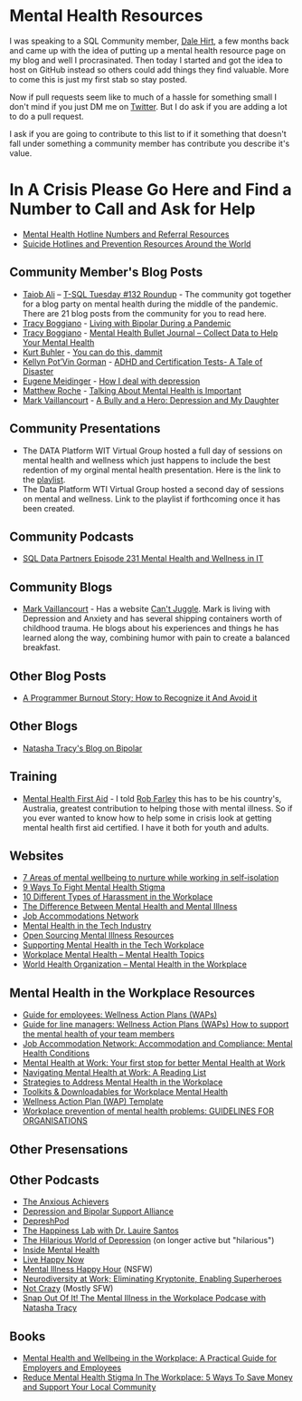# Mental Health Resources
I was speaking to a SQL Community member, [Dale Hirt](https://twitter.com/DaleHirt), a few months back and came up with the idea of putting up a mental health resource page on my blog and well I procrasinated.  Then today I started and got the idea to host on GitHub instead so others could add things they find valuable.  More to come this is just my first stab so stay posted.

Now if pull requests seem like to much of a hassle for something small I don't mind if you just DM me on [Twitter](https://twitter.com/TracyBoggiano).  But I do ask if you are adding a lot to do a pull request.

I ask if you are going to contribute to this list to if it something that doesn't fall under something a community member has contribute you describe it's value.

# In A Crisis Please Go Here and Find a Number to Call and Ask for Help
- [Mental Health Hotline Numbers and Referral Resources](https://www.healthyplace.com/other-info/resources/mental-health-hotline-numbers-and-referral-resources)
- [Suicide Hotlines and Prevention Resources Around the World](https://www.psychologytoday.com/us/basics/suicide/suicide-prevention-hotlines-resources-worldwide)

## Community Member's Blog Posts
- [Taiob Ali](https://twitter.com/SqlWorldWide) – [T-SQL Tuesday #132 Roundup](https://sqlworldwide.com/tsql-tuesday-132-roundup/) - The community got together for a blog party on mental health during the middle of the pandemic.  There are 21 blog posts from the community for you to read here.
- [Tracy Boggiano](https://twitter.com/TracyBoggiano) - [Living with Bipolar During a Pandemic](https://tracyboggiano.com/archive/2020/03/living-with-bipolar-during-a-pandemic/)
- [Tracy Boggiano](https://twitter.com/TracyBoggiano) - [Mental Health Bullet Journal – Collect Data to Help Your Mental Health](https://tracyboggiano.com/archive/2022/09/mental-health-bullet-journal-collect-data-to-help-your-mental-health/)
- [Kurt Buhler](https://twitter.com/kurtbuhler) - [You can do this, dammit](https://data-goblins.com/power-bi/mental-health)
- [Kellyn Pot’Vin Gorman](https://twitter.com/DBAKevlar) - [ADHD and Certification Tests- A Tale of Disaster](https://dbakevlar.com/2019/12/adhd-and-certification-tests-a-tale-of-disaster/)
- [Eugene Meidinger](https://twitter.com/sqlgene) - [How I deal with depression](https://www.sqlgene.com/2018/11/06/how-i-deal-with-depression/)
- [Matthew Roche](https://twitter.com/SQLAllFather) - [Talking About Mental Health is Important](https://ssbipolar.com/2018/10/28/talking-about-mental-health-is-important/)
- [Mark Vaillancourt](https://twitter.com/markvsql) - [A Bully and a Hero: Depression and My Daughter](https://markvsql.com/2017/10/a-bully-and-a-hero-depression-and-my-daughter/)

## Community Presentations
- The DATA Platform WIT Virtual Group hosted a full day of sessions on mental health and wellness which just happens to include the best redention of my orginal mental health presentation.  Here is the link to the [playlist](https://www.youtube.com/playlist?list=PLdOB6qRlYKU4apKvz_YomPQ-3GtHeNe7v). 
- The Data Platform WTI Virtual Group hosted a second day of sessions on mental and wellness.  Link to the playlist if forthcoming once it has been created.

## Community Podcasts
- [SQL Data Partners Episode 231 Mental Health and Wellness in IT](https://sqldatapartners.com/2021/08/11/episode-231-mental-health-and-wellness-in-it/)

## Community Blogs
- [Mark Vaillancourt](https://twitter.com/cantjuggle) - Has a website [Can't Juggle](https://cantjuggle.com/).  Mark is living with Depression and Anxiety and has several shipping containers worth of childhood trauma. He blogs about his experiences and things he has learned along the way, combining humor with pain to create a balanced breakfast.

## Other Blog Posts
- [A Programmer Burnout Story; How to Recognize it And Avoid it](https://www.coderhood.com/a-programmer-burnout-story-how-to-recognize-it-and-avoid-it/)

## Other Blogs
- [Natasha Tracy's Blog on Bipolar](https://natashatracy.com/)

## Training
- [Mental Health First Aid](https://www.mentalhealthfirstaid.org/) - I told [Rob Farley](https://twitter.com/rob_farley) this has to be his country's, Australia, greatest contribution to helping those with mental illness.  So if you ever wanted to know how to help some in crisis look at getting mental health first aid certified.  I have it both for youth and adults.

## Websites
- [7 Areas of mental wellbeing to nurture while working in self-isolation](https://fowinsights.com/insights/wellbeing/7-areas-mental-wellbeing-nurture-working-self-isolation/)
- [9 Ways To Fight Mental Health Stigma](https://www.nami.org/blogs/nami-blog/october-2017/9-ways-to-fight-mental-health-stigma)
- [10 Different Types of Harassment in the Workplace](https://opinionfront.com/different-types-of-harassment-in-workplace)
- [The Difference Between Mental Health and Mental Illness](https://www.psychologytoday.com/us/blog/reaching-across-the-divide/201804/the-difference-between-mental-health-and-mental-illness)
- [Job Accommodations Network](https://askjan.org/)
- [Mental Health in the Tech Industry](https://twloha.com/blog/mental-health-in-the-tech-industry/)
- [Open Sourcing Mental Illness Resources](https://osmihelp.org/resources)
- [Supporting Mental Health in the Tech Workplace](https://www.infoq.com/articles/mental-health-tech-workplace/)
- [Workplace Mental Health – Mental Health Topics](http://www.workplacementalhealth.org/Mental-Health-Topics)
- [World Health Organization – Mental Health in the Workplace](https://www.who.int/mental_health/in_the_workplace/en/)

## Mental Health in the Workplace Resources
- [Guide for employees: Wellness Action Plans (WAPs)](https://bit.ly/34MxLAx)
- [Guide for line managers: Wellness Action Plans (WAPs) How to support the mental health of your team members](https://bit.ly/3LOWIvK)
- [Job Accommodation Network: Accommodation and Compliance: Mental Health Conditions](https://bit.ly/3vteUW5)
- [Mental Health at Work: Your first stop for better Mental Health at Work](https://bit.ly/36BeodY)
- [Navigating Mental Health at Work: A Reading List](https://bit.ly/36FD0SR)
- [Strategies to Address Mental Health in the Workplace](https://bit.ly/3hpjXOO)
- [Toolkits & Downloadables for Workplace Mental Health](https://bit.ly/3hkX4vR)
- [Wellness Action Plan (WAP) Template](https://bit.ly/3I3UjuP)
- [Workplace prevention of mental health problems: GUIDELINES FOR ORGANISATIONS](https://bit.ly/3M0Ijg5)

## Other Presensations

## Other Podcasts
- [The Anxious Achievers](https://hbr.org/2019/09/podcast-the-anxious-achiever)
- [Depression and Bipolar Support Alliance](https://www.dbsalliance.org/podcasts/)
- [DepreshPod](https://maximumfun.org/podcasts/depresh-mode/)
- [The Happiness Lab with Dr. Lauire Santos](https://podcasts.apple.com/us/podcast/the-happiness-lab-with-dr-laurie-santos/id1474245040)
- [The Hilarious World of Depression](https://www.hilariousworld.org/) (on longer active but "hilarious")
- [Inside Mental Health](https://podcasts.apple.com/in/podcast/inside-mental-health/id1175777581)
- [Live Happy Now](https://www.livehappy.com/podcast/)
- [Mental Illness Happy Hour](https://mentalpod.com/) (NSFW)
- [Neurodiversity at Work; Eliminating Kryptonite, Enabling Superheroes](https://podcasts.apple.com/us/podcast/neurodiversity-eliminating-kryptonite-enabling-superheroes/id1480239272)
- [Not Crazy](https://podcasts.apple.com/us/podcast/not-crazy/id1510583099) (Mostly SFW)
- [Snap Out Of It! The Mental Illness in the Workplace Podcase with Natasha Tracy](https://natashatracy.com/mental-illness-work-podcast-natasha-tracy-snap-out-of-it/)

## Books
- [Mental Health and Wellbeing in the Workplace: A Practical Guide for Employers and Employees](https://amzn.to/36QLfMh)
- [Reduce Mental Health Stigma In The Workplace: 5 Ways To Save Money and Support Your Local Community](https://amzn.to/3IlUTEl)
